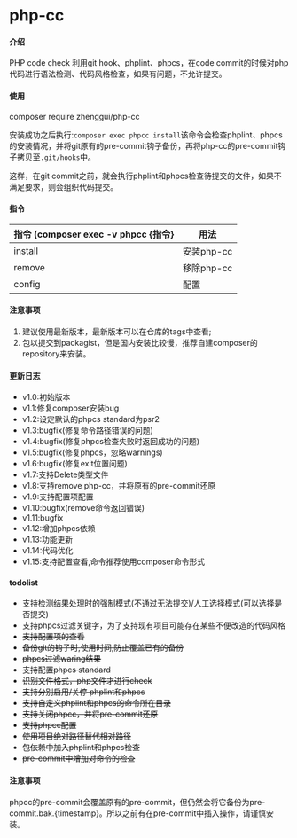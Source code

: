 # php-cc

#### 介绍
PHP code check
利用git hook、phplint、phpcs，在code commit的时候对php代码进行语法检测、代码风格检查，如果有问题，不允许提交。


#### 使用
composer require zhenggui/php-cc

安装成功之后执行:``composer exec phpcc install``该命令会检查phplint、phpcs的安装情况，并将git原有的pre-commit钩子备份，再将php-cc的pre-commit钩子拷贝至``.git/hooks``中。

这样，在git commit之前，就会执行phplint和phpcs检查待提交的文件，如果不满足要求，则会组织代码提交。

#### 指令
|指令 (composer exec -v phpcc {指令}|用法|
|----|----|
|install|安装php-cc|
|remove|移除php-cc|
|config|配置|

#### 注意事项
1. 建议使用最新版本，最新版本可以在仓库的tags中查看;
2. 包以提交到packagist，但是国内安装比较慢，推荐自建composer的repository来安装。

#### 更新日志
- v1.0:初始版本
- v1.1:修复composer安装bug
- v1.2:设定默认的phpcs standard为psr2
- v1.3:bugfix(修复命令路径错误的问题)
- v1.4:bugfix(修复phpcs检查失败时返回成功的问题)
- v1.5:bugfix(修复phpcs，忽略warnings)
- v1.6:bugfix(修复exit位置问题)
- v1.7:支持Delete类型文件
- v1.8:支持remove php-cc，并将原有的pre-commit还原
- v1.9:支持配置项配置
- v1.10:bugfix(remove命令返回错误)
- v1.11:bugfix
- v1.12:增加phpcs依赖
- v1.13:功能更新
- v1.14:代码优化
- v1.15:支持配置查看,命令推荐使用composer命令形式

#### todolist
- 支持检测结果处理时的强制模式(不通过无法提交)/人工选择模式(可以选择是否提交)
- 支持phpcs过滤关键字，为了支持现有项目可能存在某些不便改造的代码风格
- ~~支持配置项的查看~~
- ~~备份git的钩子时,使用时间,防止覆盖已有的备份~~
- ~~phpcs过滤waring结果~~
- ~~支持配置phpcs standard~~
- ~~识别文件格式，php文件才进行check~~
- ~~支持分别启用/关停 phplint和phpcs~~
- ~~支持自定义phplint和phpcs的命令所在目录~~
- ~~支持关闭phpcc，并将pre-commit还原~~
- ~~支持phpcc配置~~
- ~~使用项目绝对路径替代相对路径~~
- ~~包依赖中加入phplint和phpcs检查~~
- ~~pre-commit中增加对命令的检查~~

#### 注意事项
phpcc的pre-commit会覆盖原有的pre-commit，但仍然会将它备份为pre-commit.bak.{timestamp}。所以之前有在pre-commit中插入操作，请谨慎安装。
